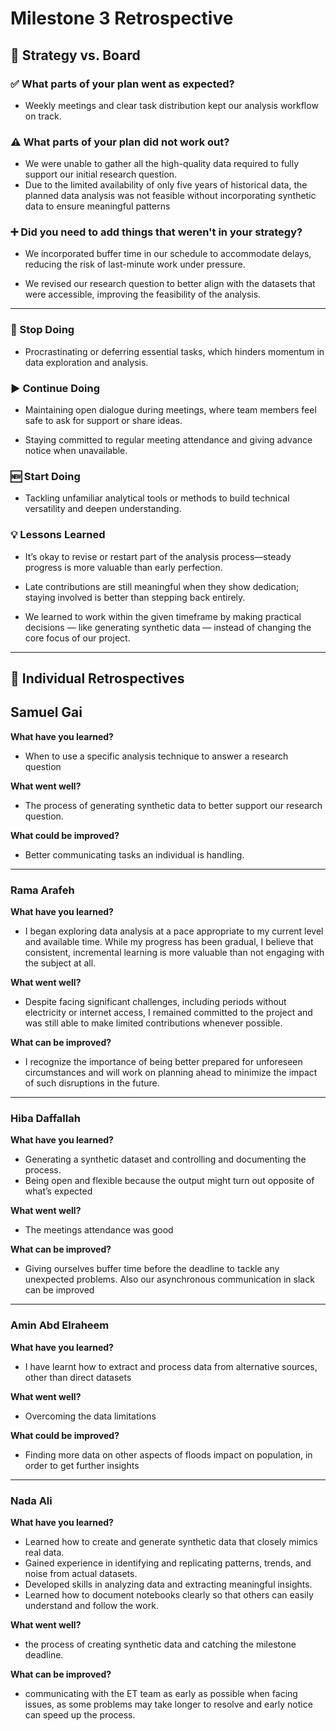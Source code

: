 # Milestone 3 Retrospective

## 📌 Strategy vs. Board

### ✅ What parts of your plan went as expected?

- Weekly meetings and clear task distribution kept our analysis workflow on track.

### ⚠️ What parts of your plan did not work out?

- We were unable to gather all the high-quality data required to fully support
  our initial research question.
- Due to the limited availability of only five years of historical data, the
  planned data analysis was not feasible without incorporating synthetic data
  to ensure meaningful patterns

### ➕ Did you need to add things that weren't in your strategy?

- We incorporated buffer time in our schedule to accommodate delays, reducing
  the risk of last-minute work under pressure.

- We revised our research question to better align with the datasets that were
  accessible, improving the feasibility of the analysis.

---

### 🛑 Stop Doing

- Procrastinating or deferring essential tasks, which hinders momentum in data
  exploration and analysis.

### ▶️ Continue Doing

- Maintaining open dialogue during meetings, where team members feel safe to
  ask for support or share ideas.

- Staying committed to regular meeting attendance and giving advance notice
  when unavailable.

### 🆕 Start Doing

- Tackling unfamiliar analytical tools or methods to build technical versatility
  and deepen understanding.

### 💡 Lessons Learned

- It’s okay to revise or restart part of the analysis process—steady progress
  is more valuable than early perfection.

- Late contributions are still meaningful when they show dedication; staying
  involved is better than stepping back entirely.

- We learned to work within the given timeframe by making practical decisions —
  like generating synthetic data — instead of changing the core focus of our project.

---

## 👤 Individual Retrospectives

## Samuel Gai

**What have you learned?**

- When to use a specific analysis technique to answer a research question

**What went well?**

- The process of generating synthetic data to better support our research question.

**What could be improved?**

- Better communicating tasks an individual is handling.

---

### Rama Arafeh

**What have you learned?**

- I began exploring data analysis at a pace appropriate to my current level and
  available time. While my progress has been gradual, I believe that
  consistent, incremental learning is more valuable than not engaging with the
  subject at all.

**What went well?**

- Despite facing significant challenges, including periods without electricity
  or internet access, I remained committed to the project and was still able to
  make limited contributions whenever possible.

**What can be improved?**

- I recognize the importance of being better prepared for unforeseen
  circumstances and will work on planning ahead to minimize the impact of such
  disruptions in the future.

---

### Hiba Daffallah

**What have you learned?**

- Generating a synthetic dataset and controlling and documenting the process.
- Being open and flexible because the output might turn out opposite of what’s expected

**What went well?**

- The meetings attendance was good

**What can be improved?**

- Giving ourselves buffer time before the deadline to tackle any unexpected
  problems. Also our asynchronous communication in slack can be improved

---

### Amin Abd Elraheem

**What have you learned?**

- I have learnt how to extract and process data from alternative sources, other
  than direct datasets

**What went well?**

- Overcoming the data limitations

**What could be improved?**

- Finding more data on other aspects of floods impact on population, in order
  to get further insights

---

### Nada Ali

**What have you learned?**

- Learned how to create and generate synthetic data that closely mimics real data.
- Gained experience in identifying and replicating patterns, trends, and noise
  from actual datasets.
- Developed skills in analyzing data and extracting meaningful insights.
- Learned how to document notebooks clearly so that others can easily
  understand and follow the work.

**What went well?**

- the process of creating synthetic data and catching the milestone deadline.

**What can be improved?**

- communicating with the ET team as early as possible when facing issues, as
  some problems may take longer to resolve and early notice can speed up the process.
